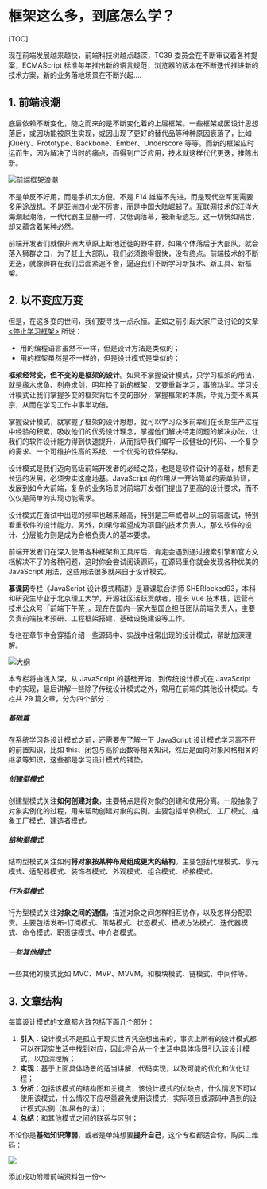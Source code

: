 # 框架这么多，到底怎么学？

[TOC]

现在前端发展越来越快，前端科技树越点越深，TC39 委员会在不断审议着各种提案，ECMAScript 标准每年推出新的语言规范，浏览器的版本在不断迭代推进新的技术方案，新的业务落地场景在不断兴起….

## 1. 前端浪潮

底层依赖不断变化，随之而来的是不断变化着的上层框架。一些框架或因设计思想落后，或因功能被原生实现，或因出现了更好的替代品等种种原因衰落了，比如 jQuery、Prototype、Backbone、Ember、Underscore 等等。而新的框架应时运而生，因为解决了当时的痛点，而得到广泛应用，技术就这样代代更迭，推陈出新。

![前端框架浪潮](/Users/sherlocked93/Desktop/5cf60d1e8c81827862.png)

不是单反不好用，而是手机太方便。不是 F14 雄猫不先进，而是现代空军更需要多用途战机。不是亚洲四小龙不厉害，而是中国大陆崛起了。互联网技术的汪洋大海潮起潮落，一代代霸主显赫一时，又低调落幕，被渐渐遗忘。这一切恍如隔世，却又蕴含着某种必然。

前端开发者们就像非洲大草原上断地迁徙的野牛群，如果个体落后于大部队，就会落入狮群之口，为了赶上大部队，我们必须跑得很快，没有终点。前端技术的不断更迭，就像狮群在我们后面紧追不舍，逼迫我们不断学习新技术、新工具、新框架。

## 2. 以不变应万变

但是，在这多变的世间，我们要寻找一点永恒。正如之前引起大家广泛讨论的文章 [<停止学习框架>](https://juejin.im/post/5c1a839f518825780008537d) 所说：

- 用的编程语言虽然不一样，但是设计方法是类似的；
- 用的框架虽然是不一样的，但是设计模式是类似的；

**框架经常变，但不变的是框架的设计**。如果不掌握设计模式，只学习框架的用法，就是缘木求鱼、刻舟求剑，明年换了新的框架，又要重新学习，事倍功半。学习设计模式让我们掌握多变的框架背后不变的部分，掌握框架的本质，毕竟万变不离其宗，从而在学习工作中事半功倍。

掌握设计模式，就掌握了框架的设计思想，就可以学习众多前辈们在长期生产过程中经验的积累，吸收他们的优秀设计理念，掌握他们解决特定问题的解决办法，让我们的软件设计能力得到快速提升，从而指导我们编写一段健壮的代码、一个复杂的需求、一个可维护性高的系统、一个优秀的软件架构。

设计模式是我们迈向高级前端开发者的必经之路，也是是软件设计的基础，想有更长远的发展，必须夯实这座地基。JavaScript 的作用从一开始简单的表单验证，发展到如今大前端，复杂的业务场景对前端开发者们提出了更高的设计要求，而不仅仅是简单的实现功能需求。

设计模式在面试中出现的频率也越来越高，特别是三年或者以上的前端面试，特别看重软件的设计能力。另外，如果你希望成为项目的技术负责人，那么软件的设计、分层能力则是成为合格负责人的基本要求。

前端开发者们在深入使用各种框架和工具库后，肯定会遇到通过搜索引擎和官方文档解决不了的各种问题，这时你会尝试阅读源码，在源码里你就会发现各种优美的 JavaScript 用法，这些用法很多就来自于设计模式。

**慕课网**专栏《JavaScript 设计模式精讲》是慕课联合讲师 SHERlocked93，本科和研究生毕业于北京理工大学，开源社区活跃贡献者，擅长 Vue 技术栈，运营有技术公众号「前端下午茶」。现在在国内一家大型国企担任团队前端负责人，主要负责前端技术预研、工程框架搭建、基础设施建设等工作。

专栏在章节中会穿插介绍一些源码中、实战中经常出现的设计模式，帮助加深理解。

![大纲](/Users/sherlocked93/Desktop/5cf65d0da50e124724.png)

本专栏将由浅入深，从 JavaScript 的基础开始，到传统设计模式在 JavaScript 中的实现，最后讲解一些除了传统设计模式之外，常用在前端的其他设计模式。专栏共 29 篇文章，分为四个部分：

##### 基础篇

在系统学习各设计模式之前，还需要先了解一下 JavaScript 设计模式学习离不开的前置知识，比如 this、闭包与高阶函数等相关知识，然后是面向对象风格相关的继承等知识，这些都是学习设计模式的铺垫。

##### 创建型模式

创建型模式关注**如何创建对象**，主要特点是将对象的创建和使用分离。一般抽象了对象实例化的过程，用来帮助创建对象的实例。主要包括单例模式、工厂模式、抽象工厂模式、建造者模式。

##### 结构型模式

结构型模式关注如何**将对象按某种布局组成更大的结构**。主要包括代理模式、享元模式、适配器模式、装饰者模式、外观模式、组合模式、桥接模式。

##### 行为型模式

行为型模式关注**对象之间的通信**，描述对象之间怎样相互协作，以及怎样分配职责。主要包括发布-订阅模式、策略模式、状态模式、模板方法模式、迭代器模式、命令模式、职责链模式、中介者模式。

##### 一些其他模式

一些其他的模式比如 MVC、MVP、MVVM，和模块模式、链模式、中间件等。

## 3. 文章结构

每篇设计模式的文章都大致包括下面几个部分：

1. **引入**：设计模式不是孤立于现实世界凭空想出来的，事实上所有的设计模式都可以在现实生活中找到对应，因此将会从一个生活中具体场景引入该设计模式，以加深理解；
2. **实现**：基于上面具体场景的适当讲解，代码实现，以及可能的优化和优化过程；
3. **分析**：包括该模式的结构图和关键点，该设计模式的优缺点，什么情况下可以使用该模式，什么情况下应尽量避免使用该模式，实际项目或源码中遇到的设计模式实例（如果有的话）；
4. **总结**：和其他模式之间的联系与区别；

不论你是**基础知识薄弱**，或者是单纯想要**提升自己**，这个专栏都适合你。购买二维码：

![](/Users/sherlocked93/Desktop/5d3446a56496220642.png)

添加成功附赠前端资料包一份～